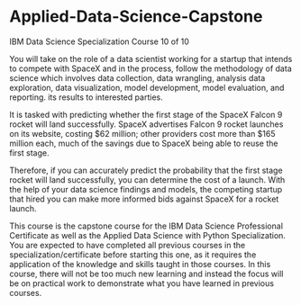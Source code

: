 # Applied-Data-Science-Capstone
IBM Data Science Specialization Course 10 of 10

You will take on the role of a data scientist working for a startup that intends to compete with SpaceX and in the process, follow the methodology of data science which involves data collection, data wrangling, analysis data exploration, data visualization, model development, model evaluation, and reporting. its results to interested parties.

It is tasked with predicting whether the first stage of the SpaceX Falcon 9 rocket will land successfully. SpaceX advertises Falcon 9 rocket launches on its website, costing $62 million; other providers cost more than $165 million each, much of the savings due to SpaceX being able to reuse the first stage.

Therefore, if you can accurately predict the probability that the first stage rocket will land successfully, you can determine the cost of a launch. With the help of your data science findings and models, the competing startup that hired you can make more informed bids against SpaceX for a rocket launch.

This course is the capstone course for the IBM Data Science Professional Certificate as well as the Applied Data Science with Python Specialization. You are expected to have completed all previous courses in the specialization/certificate before starting this one, as it requires the application of the knowledge and skills taught in those courses. In this course, there will not be too much new learning and instead the focus will be on practical work to demonstrate what you have learned in previous courses.
